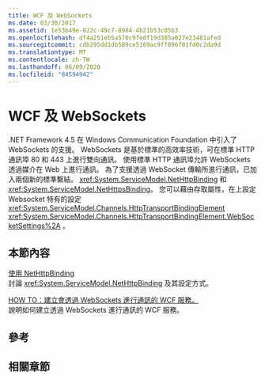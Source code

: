 ```yaml
---
title: WCF 及 WebSockets
ms.date: 03/30/2017
ms.assetid: 1e53b49e-022c-49c7-8984-4b21b53c05b3
ms.openlocfilehash: df4a251eb5a570c9fedf19d385a027e23481afed
ms.sourcegitcommit: cdb295dd1db589ce5169ac9ff096f01fd0c2da9d
ms.translationtype: MT
ms.contentlocale: zh-TW
ms.lasthandoff: 06/09/2020
ms.locfileid: "84594942"
---
```

# <a name="wcf-and-websockets"></a>WCF 及 WebSockets
.NET Framework 4.5 在 Windows Communication Foundation 中引入了 WebSockets 的支援。  WebSockets 是基於標準的高效率技術，可在標準 HTTP 通訊埠 80 和 443 上進行雙向通訊。 使用標準 HTTP 通訊埠允許 WebSockets 透過媒介在 Web 上進行通訊。  為了支援透過 WebSocket 傳輸所進行通訊，已加入兩個新的標準繫結。 <xref:System.ServiceModel.NetHttpBinding> 和 <xref:System.ServiceModel.NetHttpsBinding>。 您可以藉由存取屬性，在上設定 Websocket 特有的設定 <xref:System.ServiceModel.Channels.HttpTransportBindingElement> <xref:System.ServiceModel.Channels.HttpTransportBindingElement.WebSocketSettings%2A> 。
  
## <a name="in-this-section"></a>本節內容  
 [使用 NetHttpBinding](using-the-nethttpbinding.md)  
 討論 <xref:System.ServiceModel.NetHttpBinding> 及其設定方式。  
  
 [HOW TO：建立會透過 WebSockets 進行通訊的 WCF 服務。](how-to-create-a-wcf-service-that-communicates-over-websockets.md)  
 說明如何建立透過 WebSockets 進行通訊的 WCF 服務。  
  
## <a name="reference"></a>參考  
  
## <a name="related-sections"></a>相關章節
